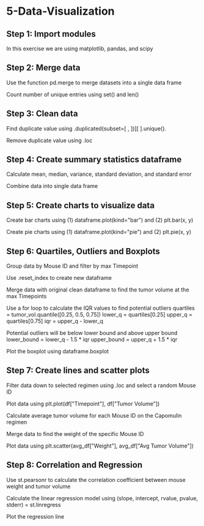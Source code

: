 # 5-Data-Visualization

## Step 1: Import modules
In this exercise we are using matplotlib, pandas, and scipy

## Step 2: Merge data
Use the function pd.merge to merge datasets into a single data frame

Count number of unique entries using set() and len()

## Step 3: Clean data
Find duplicate value using .duplicated(subset=[ , ])][ ].unique().

Remove duplicate value using .loc

## Step 4: Create summary statistics dataframe
Calculate mean, median, variance, standard deviation, and standard error

Combine data into single data frame

## Step 5: Create charts to visualize data
Create bar charts using (1) dataframe.plot(kind="bar") and (2) plt.bar(x, y)

Create pie charts using (1) dataframe.plot(kind="pie") and (2) plt.pie(x, y)

## Step 6: Quartiles, Outliers and Boxplots

Group data by Mouse ID and filter by max Timepoint

Use .reset_index to create new dataframe

Merge data with original clean dataframe to find the tumor volume at the max Timepoints

Use a for loop to calculate the IQR values to find potential outliers
    quartiles = tumor_vol.quantile([0.25, 0.5, 0.75])
    lower_q = quartiles[0.25]
    upper_q = quartiles[0.75]
    iqr = upper_q - lower_q

Potential outliers will be below lower bound and above upper bound
    lower_bound = lower_q - 1.5 * iqr
    upper_bound = upper_q + 1.5 * iqr
    
Plot the boxplot using dataframe.boxplot

## Step 7: Create lines and scatter plots
Filter data down to selected regimen using .loc and select a random Mouse ID

Plot data using plt.plot(df["Timepoint"], df["Tumor Volume"])

Calculate average tumor volume for each Mouse ID on the Capomulin regimen

Merge data to find the weight of the specific Mouse ID

Plot data using plt.scatter(avg_df["Weight"], avg_df["Avg Tumor Volume"])

## Step 8: Correlation and Regression
Use st.pearsonr to calculate the correlation coefficient between mouse weight and tumor volume

Calculate the linear regression model using (slope, intercept, rvalue, pvalue, stderr) = st.linregress

Plot the regression line
